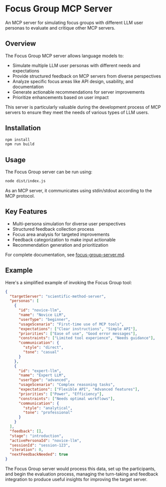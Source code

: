 # Focus Group MCP Server

An MCP server for simulating focus groups with different LLM user personas to evaluate and critique other MCP servers.

## Overview

The Focus Group MCP server allows language models to:

- Simulate multiple LLM user personas with different needs and expectations
- Provide structured feedback on MCP servers from diverse perspectives
- Analyze specific focus areas like API design, usability, and documentation
- Generate actionable recommendations for server improvements
- Prioritize enhancements based on user impact

This server is particularly valuable during the development process of MCP servers to ensure they meet the needs of
various types of LLM users.

## Installation

```bash
npm install
npm run build
```

## Usage

The Focus Group server can be run using:

```bash
node dist/index.js
```

As an MCP server, it communicates using stdin/stdout according to the MCP protocol.

## Key Features

- Multi-persona simulation for diverse user perspectives
- Structured feedback collection process
- Focus area analysis for targeted improvements
- Feedback categorization to make input actionable
- Recommendation generation and prioritization

For complete documentation, see [focus-group-server.md](./docs/focus-group-server.md).

## Example

Here's a simplified example of invoking the Focus Group tool:

```json
{
  "targetServer": "scientific-method-server",
  "personas": [
    {
      "id": "novice-llm",
      "name": "Novice LLM",
      "userType": "beginner",
      "usageScenario": "First-time use of MCP tools",
      "expectations": ["Clear instructions", "Simple API"],
      "priorities": ["Ease of use", "Good error messages"],
      "constraints": ["Limited tool experience", "Needs guidance"],
      "communication": {
        "style": "direct",
        "tone": "casual"
      }
    },
    {
      "id": "expert-llm",
      "name": "Expert LLM",
      "userType": "advanced",
      "usageScenario": "Complex reasoning tasks",
      "expectations": ["Flexible API", "Advanced features"],
      "priorities": ["Power", "Efficiency"],
      "constraints": ["Needs optimal workflows"],
      "communication": {
        "style": "analytical",
        "tone": "professional"
      }
    }
  ],
  "feedback": [],
  "stage": "introduction",
  "activePersonaId": "novice-llm",
  "sessionId": "session-123",
  "iteration": 0,
  "nextFeedbackNeeded": true
}
```

The Focus Group server would process this data, set up the participants, and begin the evaluation process, managing the
turn-taking and feedback integration to produce useful insights for improving the target server.
